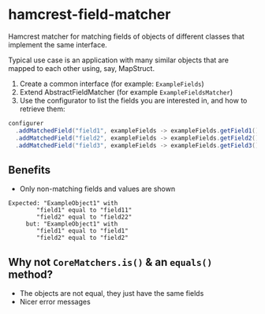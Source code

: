 # hamcrest-field-matcher

Hamcrest matcher for matching fields of objects of different classes that implement the same interface.

Typical use case is an application with many similar objects that are mapped to each other using, say, MapStruct.

1. Create a common interface (for example: `ExampleFields`)
2. Extend AbstractFieldMatcher (for example `ExampleFieldsMatcher`)
3. Use the configurator to list the fields you are interested in, and how to retrieve them:

```java
configurer
  .addMatchedField("field1", exampleFields -> exampleFields.getField1())
  .addMatchedField("field2", exampleFields -> exampleFields.getField2())
  .addMatchedField("field3", exampleFields -> exampleFields.getField3());
```

## Benefits

* Only non-matching fields and values are shown

```log
Expected: "ExampleObject1" with 
		"field1" equal to "field11"
		"field2" equal to "field22"
     but: "ExampleObject1" with 
		"field1" equal to "field1"
		"field2" equal to "field2"
```

## Why not `CoreMatchers.is()` & an `equals()` method?

* The objects are not equal, they just have the same fields
* Nicer error messages
